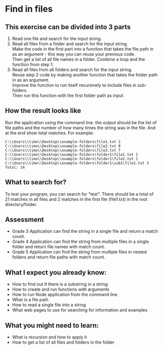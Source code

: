 # Find in files

## This exercise can be divided into 3 parts

1. Read one file and search for the input string.
2. Read all files from a folder and search for the input string.  
Make the code in the first part into a function that takes the file path in as an argument - this way you can reuse your previous code.  
Then get a list of all file names in a folder. Combine a loop and the function from step 1.  
3. Read all files from all folders and search for the input string.  
Reuse step 2 code by making another function that takes the folder path in as an argument.  
Improve the function to run itself recursively to include files in sub-folders.  
Then run this function with the first folder path as input.  

## How the result looks like

Run the application using the command line. the output should be the list of file paths and the number of how many times the string was in the file. And at the end show total matches.
For example:
```
C:\\Users\\timo\\Desktop\\example-folders\file1.txt 2
C:\\Users\\timo\\Desktop\\example-folders\file2.txt 0
C:\\Users\\timo\\Desktop\\example-folders\file3.txt 7
C:\\Users\\timo\\Desktop\\example-folders\folder1\file1.txt 1
C:\\Users\\timo\\Desktop\\example-folders\folder1\file2.txt 1
C:\\Users\\timo\\Desktop\\example-folders\folder1\sub1\file1.txt 3
Total: 14
```

## What to search for?

To test your program, you can search for "test". There should be a total of 21 matches in all files and 2 matches in the first file (file1.txt) in the root directory/folder.

## Assessment

 - Grade 3 Application can find the string in a single file and return a match count.
 - Grade 4 Application can find the string from multiple files in a single folder and return file names with match count.
 - Grade 5 Application can find the string from multiple files in nested folders and return file paths with match count.
 
## What I expect you already know:

- How to find out if there is a substring in a string
- How to create and run functions with arguments
- How to run Node application from the command line
- What is a file path
- How to read a single file into a string
- What web pages to use for searching for information and examples

## What you might need to learn:

- What is recursion and how to apply it
- How to get a list of all files and folders in the folder
